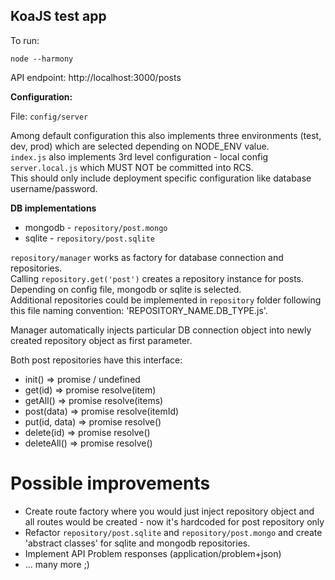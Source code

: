 KoaJS test app
--------------

To run:

```
node --harmony
```

API endpoint: http://localhost:3000/posts

__Configuration:__

File: `config/server`

Among default configuration this also implements three environments (test, dev, prod) which are selected depending on NODE_ENV value.  
`index.js` also implements 3rd level configuration - local config `server.local.js` which MUST NOT be committed into RCS.  
This should only include deployment specific configuration like database username/password.


__DB implementations__

* mongodb - `repository/post.mongo`
* sqlite - `repository/post.sqlite`

`repository/manager` works as factory for database connection and repositories.  
Calling `repository.get('post')` creates a repository instance for posts. Depending on config file, mongodb or sqlite is selected.  
Additional repositories could be implemented in `repository` folder following this file naming convention: 'REPOSITORY_NAME.DB_TYPE.js'.  

Manager automatically injects particular DB connection object into newly created repository object as first parameter.

Both post repositories have this interface:

- init() => promise / undefined
- get(id) => promise resolve(item)
- getAll() => promise resolve(items)
- post(data) => promise resolve(itemId)
- put(id, data) => promise resolve()
- delete(id) => promise resolve()
- deleteAll() => promise resolve()



Possible improvements
=====================

- Create route factory where you would just inject repository object and all routes would be created - now it's hardcoded for post repository only
- Refactor `repository/post.sqlite` and `repository/post.mongo` and create 'abstract classes' for sqlite and mongodb repositories. 
- Implement API Problem responses (application/problem+json)
- ... many more ;)